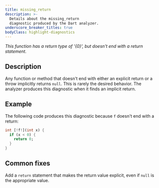 ```yaml
---
title: missing_return
description: >-
  Details about the missing_return
  diagnostic produced by the Dart analyzer.
underscore_breaker_titles: true
bodyClass: highlight-diagnostics
---
```


_This function has a return type of '{0}', but doesn't end with a return statement._

## Description

Any function or method that doesn't end with either an explicit return or a
throw implicitly returns `null`. This is rarely the desired behavior. The
analyzer produces this diagnostic when it finds an implicit return.

## Example

The following code produces this diagnostic because `f` doesn't end with a
return:

```dart
int [!f!](int x) {
  if (x < 0) {
    return 0;
  }
}
```

## Common fixes

Add a `return` statement that makes the return value explicit, even if
`null` is the appropriate value.
